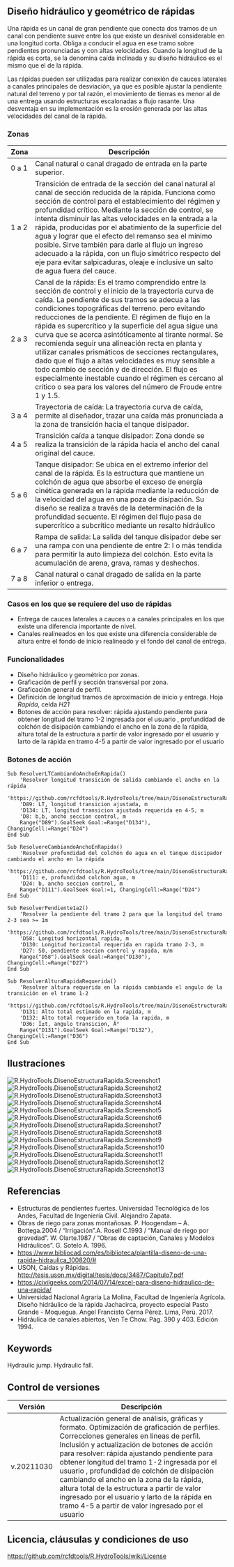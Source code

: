 ## Diseño hidráulico y geométrico de rápidas

Una rápida es un canal de gran pendiente que conecta dos tramos de un canal con pendiente suave entre los que existe un desnivel considerable en una longitud corta. Obliga a conducir el agua en ese tramo sobre pendientes pronunciadas y con altas velocidades. Cuando la longitud de la rápida es corta, se la denomina caída inclinada y su diseño hidráulico es el mismo que el de la rápida.

Las rápidas pueden ser utilizadas para realizar conexión de cauces laterales a canales principales de desviación, ya que es posible ajustar la pendiente natural del terreno y por tal razón, el movimiento de tierras es menor al de una entrega usando estructuras escalonadas a flujo rasante. Una desventaja en su implementación es la erosión generada por las altas velocidades del canal de la rápida.

### Zonas

Zona | Descripción
--- | ---
| 0 a 1 | Canal natural o canal dragado de entrada en la parte superior.
| 1 a 2 | Transición de entrada de la sección del canal natural al canal de sección reducida de la rápida. Funciona como sección de control para el establecimiento del régimen y profundidad crítico. Mediante la sección de control, se intenta disminuir las altas velocidades en la entrada a la rápida, producidas por el abatimiento de la superficie del agua y lograr que el efecto del remanso sea el mínimo posible. Sirve también para darle al flujo un ingreso adecuado a la rápida, con un flujo simétrico respecto del eje para evitar salpicaduras, oleaje e inclusive un salto de agua fuera del cauce.
| 2 a 3 | Canal de la rápida: Es el tramo comprendido entre la sección de control y el inicio de la trayectoria curva de caída. La pendiente de sus tramos se adecua a las condiciones topográficas del terreno. pero evitando reducciones de la pendiente. El régimen de flujo en la rápida es supercrítico y la superficie del agua sigue una curva que se acerca asintóticamente al tirante normal. Se recomienda seguir una alineación recta en planta y utilizar canales prismáticos de secciones rectangulares, dado que el flujo a altas velocidades es muy sensible a todo cambio de sección y de dirección. El flujo es especialmente inestable cuando el régimen es cercano al crítico o sea para los valores del número de Froude entre 1 y 1.5.
| 3 a 4 | Trayectoria de caída: La trayectoria curva de caída, permite al diseñador, trazar una caída más pronunciada a la zona de transición hacia el tanque disipador.
| 4 a 5 | Transición caída a tanque disipador: Zona donde se realiza la transición de la rápida hacia el ancho del canal original del cauce.
| 5 a 6 | Tanque disipador: Se ubica en el extremo inferior del canal de la rápida. Es la estructura que mantiene un colchón de agua que absorbe el exceso de energía cinética generada en la rápida mediante la reducción de la velocidad del agua en una poza de disipación. Su diseño se realiza a través de la determinación de la profundidad secuente. El régimen del flujo pasa de supercrítico a subcrítico mediante un resalto hidráulico
| 6 a 7 | Rampa de salida: La salida del tanque disipador debe ser una rampa con una pendiente de entre 2: I o más tendida para permitir la auto limpieza del colchón. Esto evita la acumulación de arena, grava, ramas y deshechos.
| 7 a 8 | Canal natural o canal dragado de salida en la parte inferior o entrega.


### Casos en los que se requiere del uso de rápidas

* Entrega de cauces laterales a cauces o a canales principales en los que existe una diferencia importante de nivel.
* Canales realineados en los que existe una diferencia considerable de altura entre el fondo de inicio realineado y el fondo del canal de entrega.


### Funcionalidades

* Diseño hidráulico y geométrico por zonas.
* Graficación de perfil y sección transversal por zona.
* Graficación general de perfil.
* Definición de longitud tramos de aproximación de inicio y entrega. Hoja _Rapida_, celda _H21_
* Botones de acción para resolver: rápida ajustando pendiente para obtener longitud del tramo 1-2 ingresada por el usuario , profundidad de colchón de disipación cambiando el ancho en la zona de la rápida, altura total de la estructura a partir de valor ingresado por el usuario y larto de la rápida en tramo 4-5 a partir de valor ingresado por el usuario


### Botones de acción

```
Sub ResolverLTCambiandoAnchoEnRapida()
    'Resolver longitud transición de salida cambiando el ancho en la rápida
    'https://github.com/rcfdtools/R.HydroTools/tree/main/DisenoEstructuraRapida
    'D89: LT, longitud transicion ajustada, m
    'D134: LT, longitud transicion ajustada requerida en 4-5, m
    'D8: b,b, ancho seccion control, m
    Range("D89").GoalSeek Goal:=Range("D134"), ChangingCell:=Range("D24")
End Sub
```

```
Sub ResolvereCambiandoAnchoEnRapida()
    'Resolver profundidad del colchón de agua en el tanque discipador cambiando el ancho en la rápida
    'https://github.com/rcfdtools/R.HydroTools/tree/main/DisenoEstructuraRapida
    'D111: e, profundidad colchon agua, m
    'D24: b, ancho seccion control, m
    Range("D111").GoalSeek Goal:=1, ChangingCell:=Range("D24")
End Sub
```

```
Sub ResolverPendiente1a2()
    'Resolver la pendiente del tramo 2 para que la longitud del tramo 2-3 sea >= 1m
    'https://github.com/rcfdtools/R.HydroTools/tree/main/DisenoEstructuraRapida
    'D58: Longitud horizontal rapida, m
    'D130: Longitud horizontal requerida en rapida tramo 2-3, m
    'D27: S0, pendiente seccion control y rapida, m/m
    Range("D58").GoalSeek Goal:=Range("D130"), ChangingCell:=Range("D27")
End Sub
```

```
Sub ResolverAlturaRapidaRequerida()
    'Resolver altura requerida en la rápida cambiando el angulo de la transición en el tramo 1-2
    'https://github.com/rcfdtools/R.HydroTools/tree/main/DisenoEstructuraRapida
    'D131: Alto total estimado en la rapida, m
    'D132: Alto total requerido en toda la rapida, m
    'D36: Î±t, angulo transicion, Â°
    Range("D131").GoalSeek Goal:=Range("D132"), ChangingCell:=Range("D36")
End Sub
```


## Ilustraciones

![R.HydroTools.DisenoEstructuraRapida.Screenshot1](https://github.com/rcfdtools/R.HydroTools/blob/main/DisenoEstructuraRapida/Screenshot/Screenshot1.png)
![R.HydroTools.DisenoEstructuraRapida.Screenshot2](https://github.com/rcfdtools/R.HydroTools/blob/main/DisenoEstructuraRapida/Screenshot/Screenshot2.png)
![R.HydroTools.DisenoEstructuraRapida.Screenshot3](https://github.com/rcfdtools/R.HydroTools/blob/main/DisenoEstructuraRapida/Screenshot/Screenshot3.png)
![R.HydroTools.DisenoEstructuraRapida.Screenshot4](https://github.com/rcfdtools/R.HydroTools/blob/main/DisenoEstructuraRapida/Screenshot/Screenshot4.png)
![R.HydroTools.DisenoEstructuraRapida.Screenshot5](https://github.com/rcfdtools/R.HydroTools/blob/main/DisenoEstructuraRapida/Screenshot/Screenshot5.png)
![R.HydroTools.DisenoEstructuraRapida.Screenshot6](https://github.com/rcfdtools/R.HydroTools/blob/main/DisenoEstructuraRapida/Screenshot/Screenshot6.png)
![R.HydroTools.DisenoEstructuraRapida.Screenshot7](https://github.com/rcfdtools/R.HydroTools/blob/main/DisenoEstructuraRapida/Screenshot/Screenshot7.png)
![R.HydroTools.DisenoEstructuraRapida.Screenshot8](https://github.com/rcfdtools/R.HydroTools/blob/main/DisenoEstructuraRapida/Screenshot/Screenshot8.png)
![R.HydroTools.DisenoEstructuraRapida.Screenshot9](https://github.com/rcfdtools/R.HydroTools/blob/main/DisenoEstructuraRapida/Screenshot/Screenshot9.png)
![R.HydroTools.DisenoEstructuraRapida.Screenshot10](https://github.com/rcfdtools/R.HydroTools/blob/main/DisenoEstructuraRapida/Screenshot/Screenshot10.png)
![R.HydroTools.DisenoEstructuraRapida.Screenshot11](https://github.com/rcfdtools/R.HydroTools/blob/main/DisenoEstructuraRapida/Screenshot/Screenshot11.png)
![R.HydroTools.DisenoEstructuraRapida.Screenshot12](https://github.com/rcfdtools/R.HydroTools/blob/main/DisenoEstructuraRapida/Screenshot/Screenshot12.png)
![R.HydroTools.DisenoEstructuraRapida.Screenshot13](https://github.com/rcfdtools/R.HydroTools/blob/main/DisenoEstructuraRapida/Screenshot/Screenshot13.png)


## Referencias

* Estructuras de pendientes fuertes. Universidad Tecnológica de los Andes, Facultad de Ingeniería Civil. Alejandro Zapata.
* Obras de riego para zonas montañosas. P. Hoogendam – A. Bottega.2004 / “Irrigación”.A. Rosell C.1993 / “Manual de riego por gravedad”. W. Olarte.1987 / “Obras de captación, Canales y Modelos Hidráulicos”. G. Sotelo A. 1996.
* https://www.bibliocad.com/es/biblioteca/plantilla-diseno-de-una-rapida-hidraulica_100820/#
* USON, Caídas y Rápidas. http://tesis.uson.mx/digital/tesis/docs/3487/Capitulo7.pdf
* https://civilgeeks.com/2014/07/14/excel-para-diseno-hidraulico-de-una-rapida/
* Universidad Nacional Agraria La Molina, Facultad de Ingeniería Agrícola. Diseño hidráulico de la rápida Jachacirca, proyecto especial Pasto Grande - Moquegua. Angel Francisto Cerna Pérez. Lima, Perú. 2017.
* Hidráulica de canales abiertos, Ven Te Chow. Pág. 390 y 403. Edición 1994.


## Keywords
Hydraulic jump. Hydraulic fall.


## Control de versiones

Versión | Descripción
--- | ---
| v.20211030 | Actualización general de análisis, gráficas y formato. Optimización de graficación de perfiles. Correcciones generales en lineas de perfil. Inclusión y actualización de botones de acción para resolver: rápida ajustando pendiente para obtener longitud del tramo 1-2 ingresada por el usuario , profundidad de colchón de disipación cambiando el ancho en la zona de la rápida, altura total de la estructura a partir de valor ingresado por el usuario y larto de la rápida en tramo 4-5 a partir de valor ingresado por el usuario


## Licencia, cláusulas y condiciones de uso
https://github.com/rcfdtools/R.HydroTools/wiki/License


